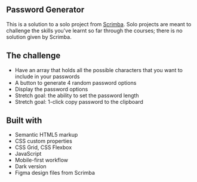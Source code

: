 ## Password Generator

This is a solution to a solo project from [Scrimba](https://www.scrimba.com).
Solo projects are meant to challenge the skills you've learnt so far through the courses; there is no solution given by Scrimba.

## The challenge

- Have an array that holds all the possible characters that you want to include in your passwords
- A button to generate 4 random password options
- Display the password options
- Stretch goal: the ability to set the password length
- Stretch goal: 1-click copy password to the clipboard

## Built with

- Semantic HTML5 markup
- CSS custom properties 
- CSS Grid, CSS Flexbox
- JavaScript
- Mobile-first workflow
- Dark version
- Figma design files from Scrimba
